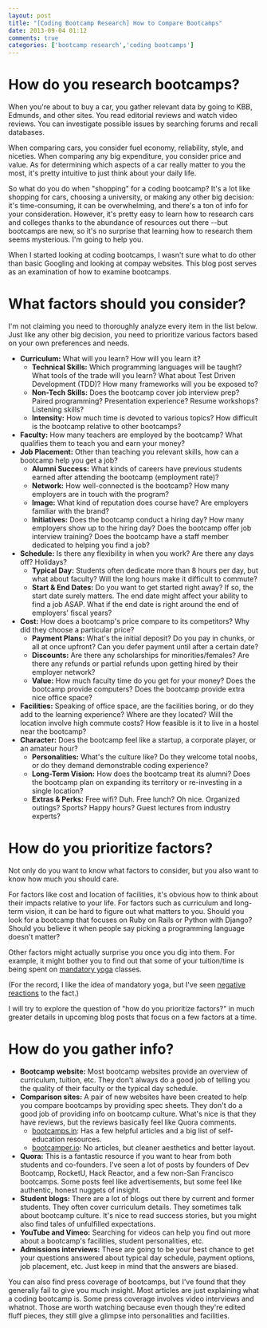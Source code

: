 ```yaml
---
layout: post
title: "[Coding Bootcamp Research] How to Compare Bootcamps"
date: 2013-09-04 01:12
comments: true
categories: ['bootcamp research','coding bootcamps']
---
```


# How do you research bootcamps?
When you're about to buy a car, you gather relevant data by going to KBB, Edmunds, and other sites. You read editorial reviews and watch video reviews. You can investigate possible issues by searching forums and recall databases.

When comparing cars, you consider fuel economy, reliability, style, and niceties. When comparing any big expenditure, you consider price and value. As for determining which aspects of a car really matter to you the most, it's pretty intuitive to just think about your daily life.

So what do you do when "shopping" for a coding bootcamp? It's a lot like shopping for cars, choosing a university, or making any other big decision: it's time-consuming, it can be overwhelming, and there's a ton of info for your consideration. However, it's pretty easy to learn how to research cars and colleges thanks to the abundance of resources out there --but bootcamps are new, so it's no surprise that learning how to research them seems mysterious. I'm going to help you.

When I started looking at coding bootcamps, I wasn't sure what to do other than basic Googling and looking at compay websites. This blog post serves as an examination of how to examine bootcamps.

# What factors should you consider?
I'm not claiming you need to thoroughly analyze every item in the list below. Just like any other big decision, you need to prioritize various factors based on your own preferences and needs.

- **Curriculum:** What will you learn? How will you learn it?
    - **Technical Skills:**
    Which programming languages will be taught? What tools of the trade will you learn? What about Test Driven Development (TDD)? How many frameworks will you be exposed to?
    - **Non-Tech Skills:** Does the bootcamp cover job interview prep? Paired programming? Presentation experience? Resume workshops? Listening skills?
    - **Intensity:** How much time is devoted to various topics? How difficult is the bootcamp relative to other bootcamps?
- **Faculty:** How many teachers are employed by the bootcamp? What qualifies them to teach you and earn your money?
- **Job Placement:** Other than teaching you relevant skills, how can a bootcamp help you get a job?
    - **Alumni Success:** What kinds of careers have previous students earned after attending the bootcamp (employment rate)?
    - **Network:** How well-connected is the bootcamp? How many employers are in touch with the program?
    - **Image:** What kind of reputation does course have? Are employers familiar with the brand?
    - **Initiatives:** Does the bootcamp conduct a hiring day? How many employers show up to the hiring day? Does the bootcamp offer job interview training? Does the bootcamp have a staff member dedicated to helping you find a job?
- **Schedule:** Is there any flexibility in when you work? Are there any days off? Holidays?
    - **Typical Day:** Students often dedicate more than 8 hours per day, but what about faculty? Will the long hours make it difficult to commute?
    - **Start & End Dates:** Do you want to get started right away? If so, the start date surely matters. The end date might affect your ability to find a job ASAP. What if the end date is right around the end of employers' fiscal years?
- **Cost:** How does a bootcamp's price compare to its competitors? Why did they choose a particular price?
	- **Payment Plans:** What's the initial deposit? Do you pay in chunks, or all at once upfront? Can you defer payment until after a certain date?
	- **Discounts:** Are there any scholarships for minorities/females? Are there any refunds or partial refunds upon getting hired by their employer network?
    - **Value:** How much faculty time do you get for your money? Does the bootcamp provide computers? Does the bootcamp provide extra nice office space?
- **Facilities:** Speaking of office space, are the facilities boring, or do they add to the learning experience? Where are they located? Will the location involve high commute costs? How feasible is it to live in a hostel near the bootcamp?
- **Character:** Does the bootcamp feel like a startup, a corporate player, or an amateur hour?
    - **Personalities:** What's the culture like? Do they welcome total noobs, or do they demand demonstrable coding experience?
    - **Long-Term Vision:** How does the bootcamp treat its alumni? Does the bootcamp plan on expanding its territory or re-investing in a single location?
    - **Extras & Perks:** Free wifi? Duh. Free lunch? Oh nice. Organized outings? Sports? Happy hours? Guest lectures from industry experts?

# How do you prioritize factors?
Not only do you want to know what factors to consider, but you also want to know how much you should care.

For factors like cost and location of facilities, it's obvious how to think about their impacts relative to your life. For factors such as curriculum and long-term vision, it can be hard to figure out what matters to you. Should you look for a bootcamp that focuses on Ruby on Rails or Python with Django? Should you believe it when people say picking a programming language doesn't matter?

Other factors might actually surprise you once you dig into them. For example, it might bother you to find out that some of your tuition/time is being spent on [mandatory yoga](http://devbootcamp.com/2013/01/30/yoga-panic-pandas-3-things-you-might-not-expect-from-a-programming-bootcamp/) classes.

(For the record, I like the idea of mandatory yoga, but I've seen [negative reactions](http://qr.ae/IL5Mc) to the fact.)

I will try to explore the question of "how do you prioritize factors?" in much greater details in upcoming blog posts that focus on a few factors at a time.

# How do you gather info?

- **Bootcamp website:** Most bootcamp websites provide an overview of curriculum, tuition, etc. They don't always do a good job of telling you the quality of their faculty or the typical day schedule.
- **Comparison sites:** A pair of new websites have been created to help you compare bootcamps by providing spec sheets. They don't do a good job of providing info on bootcamp culture. What's nice is that they have reviews, but the reviews basically feel like Quora comments.
    - [bootcamps.in](http://bootcamps.in): Has a few helpful articles and a big list of self-education resources.
    - [bootcamper.io](http://bootcamper.io): No articles, but cleaner aesthetics and better layout.
- **Quora:** This is a fantastic resource if you want to hear from both students and co-founders. I've seen a lot of posts by founders of Dev Bootcamp, RocketU, Hack Reactor, and a few non-San Francisco bootcamps. Some posts feel like advertisements, but some feel like authentic, honest nuggets of insight.
- **Student blogs:** There are a lot of blogs out there by current and former students. They often cover curriculum details. They sometimes talk about bootcamp culture. It's nice to read success stories, but you might also find tales of unfulfilled expectations.
- **YouTube and Vimeo:** Searching for videos can help you find out more about a bootcamp's facilities, student personalities, etc.
- **Admissions interviews:** These are going to be your best chance to get your questions answered about typical day schedule, payment options, job placement, etc. Just keep in mind that the answers are biased.

You can also find press coverage of bootcamps, but I've found that they generally fail to give you much insight. Most articles are just explaining what a coding bootcamp is. Some press coverage involves video interviews and whatnot. Those are worth watching because even though they're edited fluff pieces, they still give a glimpse into personalities and facilities.
